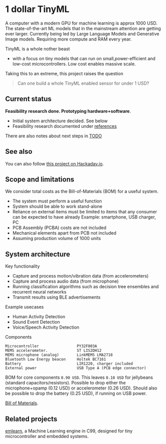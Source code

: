 
# 1 dollar TinyML

A computer with a modern GPU for machine learning is approx 1000 USD.
The state-of-the-art ML models that in the mainstream attention are getting ever larger.
Currently being led by Large Language Models and Generative Image models.
Requiring more compute and RAM every year.

TinyML is a whole nother beast
- with a focus on tiny models that can run on small,power-efficient and low-cost microcontrollers.
Low cost enables massive scale.

Taking this to an extreme, this project raises the question

> Can one build a whole TinyML enabled sensor for under 1 USD?

## Current status

**Feasibility research done. Prototyping hardware+software**.

- Initial system architecture decided. See below
- Feasibility research documented under [references](./references)

There are also notes about next steps in [TODO](./TODO.md)

## See also

You can also follow [this project on Hackaday.io](https://hackaday.io/project/194511-1-dollar-tinyml).


## Scope and limitations

We consider total costs as the Bill-of-Materials (BOM) for a useful system.

- The system must perform a useful function
- System should be able to work stand-alone
- Reliance on external items must be limited to items that any consumer can be expected to have already
Example: smartphone, USB charger, PC
- PCB Assembly (PCBA) costs are not included
- Mechanical elements apart from PCB not included
- Assuming production volume of 1000 units


## System architecture

Key functionality

- Capture and process motion/vibration data (from accelerometers)
- Capture and process audio data (from microphone)
- Running classification algorithms such as decision tree ensembles and recurrent neural networks
- Transmit results using BLE advertisements

Example usecases

- Human Activity Detection
- Sound Event Detection
- Voice/Speech Activity Detection

Components

```
Microcontroller                 PY32F003A
MEMS accelerometer.             ST LIS2DH12
MEMS microphone (analog)        LinkMEMS LMA2718
Bluetooth Low Energy beacon     Holtek BC7161
Battery                         LIR1220, charger included
External power                  USB Type A (PCB edge connector)
```

BOM for core components `0.90 USD`.
This leaves `0.10 USD` for jellybeans (standard capacitors/resistors).
Possible to drop either the microphone+opamp (0.12 USD) or accelerometer (0.26 USD).
Should also be possible to drop the battery (0.25 USD), if running on USB power.

[Bill of Materials](hardware/dml10/BOM.csv).

## Related projects

[emlearn](https://emlearn.org), a Machine Learning engine in C99, designed for tiny microcontroller and embedded systems.


